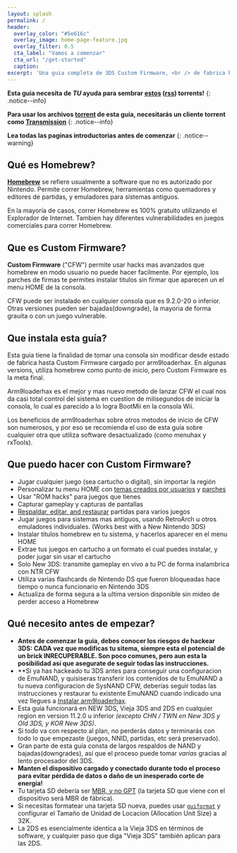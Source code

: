 ```yaml
---
layout: splash
permalink: /
header:
  overlay_color: "#5e616c"
  overlay_image: home-page-feature.jpg
  overlay_filter: 0.5
  cta_label: "Vamos a comenzar"
  cta_url: "/get-started"
  caption:
excerpt: 'Una guia completa de 3DS Custom Firmware, <br /> de fabrica hasta arm9loaderhax.<br />'
---
```


**Esta guia necesita de *TU* ayuda para sembrar [estos](https://github.com/Plailect/Guide/archive/master.zip) ([rss](https://plailect.github.io/Guide/rss.xml)) torrents!**
{: .notice--info}

**Para usar los archivos [torrent](https://en.wikipedia.org/wiki/Torrent_file) de esta guia, necesitarás un cliente torrent como [Transmission](https://sourceforge.net/projects/trqtw/files/latest/download)**
{: .notice--info}

**Lea todas las paginas introductorias antes de comenzar**
{: .notice--warning}

## Qué es Homebrew?

[**Homebrew**](https://en.wikipedia.org/wiki/List_of_homebrew_video_games) se refiere usualmente a software que no es autorizado por Nintendo. Permite correr Homebrew, herramientas como quemadores y editores de partidas, y emuladores para sistemas antiguos.

En la mayoría de casos, correr Homebrew es 100% gratuito utilizando el Explorador de Internet. Tambien hay diferentes vulnerabilidades en juegos comerciales para correr Homebrew.
 
## Que es Custom Firmware?

**Custom Firmware** ("CFW") permite usar hacks mas avanzados que homebrew en modo usuario no puede hacer facilmente. Por ejemplo, los parches de firmas te permites instalar titulos sin firmar que aparecen un el menu HOME de la consola.

CFW puede ser instalado en cualquier consola que es 9.2.0-20 o inferior. Otras versiones pueden ser bajadas(downgrade), la mayoria de forma grauita o con un juego vulnerable.

## Que instala esta guía?

Esta guia tiene la finalidad de tomar una consola sin modificar desde estado de fabrica hasta Custom Firmware cargado por arm9loaderhax. En algunas versions, utiliza homebrew como punto de inicio, pero Custom Firmware es la meta final.

Arm9loaderhax es el mejor y mas nuevo metodo de lanzar CFW el cual nos da casi total control del sistema en cuestion de milisegundos de iniciar la consola, lo cual es parecido a lo logra BootMii en la consola Wii.

Los beneficios de arm9loaderhax sobre otros metodos de inicio de CFW son numerosos, y por eso se recomienda el uso de esta guía sobre cualquier otra que utiliza software desactualizado (como menuhax y rxTools).

## Que puedo hacer con Custom Firmware?

+ Jugar cualquier juego (sea cartucho o digital), sin importar la región
+ Personalizar tu menu HOME con [temas creados por usuarios](https://3dsthem.es/) y [parches](https://badges.3dsthem.es/)
+ Usar "ROM hacks" para juegos que tienes
+ Capturar gameplay y capturas de pantallas
+ [Respaldar, editar, and restaurar](https://gbatemp.net/threads/release-jks-savemanager-homebrew-cia-save-manager.413143/) partidas para varios juegos
+ Jugar juegos para sistemas mas antiguos, usando RetroArch u otros emuladores individuales. (Works best with a New Nintendo 3DS)
+ Instalar titulos homebrew en tu sistema, y hacerlos aparecer en el menu HOME
+ Extrae tus juegos en cartucho a un formato el cual puedes instalar, y poder jugar sin usar el cartucho
+ Solo New 3DS: transmite gameplay en vivo a tu PC de forma inalambrica con NTR CFW
+ Utiliza varias flashcards de Nintendo DS que fueron bloqueadas hace tiempo o nunca funcionario en Nintendo 3DS
+ Actualiza de forma segura a la ultima version disponible sin mideo de perder acceso a Homebrew 

## Qué necesito antes de empezar?

+ **Antes de comenzar la guia, debes conocer los riesgos de hackear 3DS: CADA vez que modificas tu sitema, siempre esta el potencial de un brick INRECUPERABLE. Son poco comunes, pero aun esta la posibilidad así que asegurate de seguir todas las instrucciones.**
+ **Si ya has hackeado tu 3DS antes para conseguir una configuracion de EmuNAND, y quisiseras transferir los contenidos de tu EmuNAND a tu nueva configuracion de SysNAND CFW, deberías seguir todas las instrucciones y restaurar tu existente EmuNAND cuando indicado una vez llegues a [Instalar arm9loaderhax](installing-arm9loaderhax).
+ Esta guía funcionará en NEW 3DS, Vieja 3DS and 2DS en cualquier region en version 11.2.0 u inferior *(excepto CHN / TWN en New 3DS y Old 3DS, y KOR New 3DS)*.
+ Si todo va con respecto al plan, no perderás datos y terminarás con todo lo que empezaste (juegos, NNID, partidas, etc será preservado).
+ Gran parte de esta guía consta de largos respaldos de NAND y bajadas(downgrades), así que el proceso puede tomar *varias* gracias al lento procesador del 3DS.
+ **Manten el dispositivo cargado y conectado durante todo el proceso para evitar pérdida de datos o daño de un inesperado corte de energía!**
+ Tu tarjeta SD debería ser [MBR, y no GPT](http://www.howtogeek.com/245610/) (la tarjeta SD que viene con el dispositivo será MBR de fábrica).
+ Si necesitas formatear una tarjeta SD nueva, puedes usar [`guiformat`](http://www.ridgecrop.demon.co.uk/index.htm?guiformat.htm) y configurar el Tamaño de Unidad de Locacion (Allocation Unit Size) a 32K.
+ La 2DS es esencialmente identica a la Vieja 3DS en términos de software, y cualquier paso que diga "Vieja 3DS" también aplican para las 2DS.

